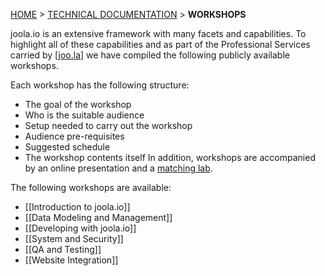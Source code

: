[HOME](Home) > [TECHNICAL DOCUMENTATION](technical-documentation) > **WORKSHOPS**

joola.io is an extensive framework with many facets and capabilities. To highlight all of these capabilities and as part of the Professional Services carried by [[joo.la]] we have compiled the following publicly available workshops.

Each workshop has the following structure:
- The goal of the workshop
- Who is the suitable audience
- Setup needed to carry out the workshop
- Audience pre-requisites
- Suggested schedule
- The workshop contents itself
In addition, workshops are accompanied by an online presentation and a [matching lab](labs). 

The following workshops are available:
- [[Introduction to joola.io]]
- [[Data Modeling and Management]]
- [[Developing with joola.io]]
- [[System and Security]]
- [[QA and Testing]]
- [[Website Integration]]

[joo.la]: http://joo.la